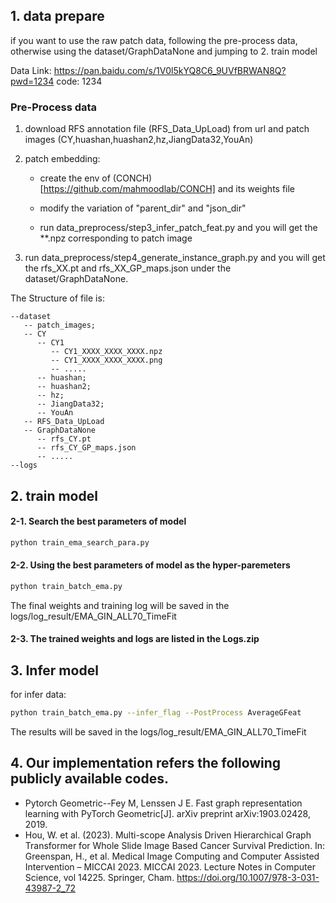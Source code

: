 ## 1. data prepare

if you want to use the raw patch data, following the pre-process data, otherwise using the dataset/GraphDataNone and jumping to 2. train model

Data Link: https://pan.baidu.com/s/1V0l5kYQ8C6_9UVfBRWAN8Q?pwd=1234 code: 1234

### Pre-Process data

1. download RFS annotation file (RFS_Data_UpLoad) from url and patch images (CY,huashan,huashan2,hz,JiangData32,YouAn)

2. patch embedding:

   * create the env of (CONCH)[https://github.com/mahmoodlab/CONCH]  and its weights file

   * modify the variation of "parent_dir" and "json_dir"

   * run data_preprocess/step3_infer_patch_feat.py and you will get the **.npz corresponding to patch image

3. run data_preprocess/step4_generate_instance_graph.py and you will get the rfs_XX.pt and rfs_XX_GP_maps.json under the dataset/GraphDataNone.

The Structure of file is:
```
--dataset
   -- patch_images;
   -- CY
      -- CY1
         -- CY1_XXXX_XXXX_XXXX.npz
         -- CY1_XXXX_XXXX_XXXX.png
         -- .....
      -- huashan;
      -- huashan2;
      -- hz;
      -- JiangData32;
      -- YouAn
   -- RFS_Data_UpLoad
   -- GraphDataNone
      -- rfs_CY.pt
      -- rfs_CY_GP_maps.json
      -- .....
--logs
```

## 2. train model

#### 2-1. Search the best parameters of model

```bash
python train_ema_search_para.py
```

#### 2-2. Using the best parameters of model as the hyper-paremeters

```bash
python train_batch_ema.py
```
The final weights and training log will be saved in the logs/log_result/EMA_GIN_ALL70_TimeFit

#### 2-3. The trained weights and logs are listed in the Logs.zip

## 3. Infer model
for infer data:
```bash
python train_batch_ema.py --infer_flag --PostProcess AverageGFeat
```
The results will be saved in the logs/log_result/EMA_GIN_ALL70_TimeFit

## 4. Our implementation refers the following publicly available codes.
- Pytorch Geometric--Fey M, Lenssen J E. Fast graph representation learning with PyTorch Geometric[J]. arXiv preprint arXiv:1903.02428, 2019.
- Hou, W. et al. (2023). Multi-scope Analysis Driven Hierarchical Graph Transformer for Whole Slide Image Based Cancer Survival Prediction. In: Greenspan, H., et al. Medical Image Computing and Computer Assisted Intervention – MICCAI 2023. MICCAI 2023. Lecture Notes in Computer Science, vol 14225. Springer, Cham. https://doi.org/10.1007/978-3-031-43987-2_72
